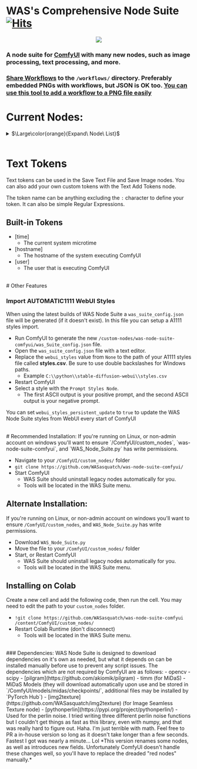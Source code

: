 # WAS's Comprehensive Node Suite [![Hits](https://hits.seeyoufarm.com/api/count/incr/badge.svg?url=https%3A%2F%2Fgithub.com%2FWASasquatch%2Fwas-node-suite-comfyui&count_bg=%233D9CC8&title_bg=%23555555&icon=&icon_color=%23E7E7E7&title=hits&edge_flat=false)](https://hits.seeyoufarm.com)

<p align="center">
    <img src="https://user-images.githubusercontent.com/1151589/228982359-4a6215cc-3ca9-4c24-8a7b-d229d7bce277.png">
</p>

### A node suite for [ComfyUI](https://github.com/comfyanonymous/ComfyUI) with many new nodes, such as image processing, text processing, and more. 

### [Share Workflows](/workflows/README.md) to the `/workflows/` directory. Preferably embedded PNGs with workflows, but JSON is OK too. [You can use this tool to add a workflow to a PNG file easily](https://colab.research.google.com/drive/1hQMjNUdhMQ3rw1Wcm3_umvmOMeS_K4s8?usp=sharing)


# Current Nodes:

<details>
	<summary>$\Large\color{orange}{Expand\ Node\ List}$</summary>

<br />
	
 - CLIPTextEncode (NSP): Parse Noodle Soup Prompts
 - Constant Number
 - Debug to Console (Debug pretty much anything to the console window)
 - Image Analyze
   - Black White Levels
   - RGB Levels
     - Depends on `matplotlib`, will attempt to install on first run
 - Image Blank: Create a blank image in any color
 - Image Blend by Mask: Blend two images by a mask
 - Image Blend: Blend two images by opacity
 - Image Blending Mode: Blend two images by various blending modes
 - Image Bloom Filter: Apply a high-pass based bloom filter
 - Image Canny Filter: Apply a canny filter to a image
 - Image Chromatic Aberration: Apply chromatic aberration lens effect to a image like in sci-fi films, movie theaters, and video games
 - Image Color Palette
   - Generate a color palette based on the input image. 
     - Depends on `scikit-learn`, will attempt to install on first run. 
   - Supports color range of 8-256
   - Utilizes font in `./res/` unless unavailable, then it will utilize internal better then nothing font. 
 - Image Edge Detection Filter: Detect edges in a image
 - Image Film Grain: Apply film grain to a image
 - Image Filter Adjustments: Apply various image adjustments to a image
 - Image Flip: Flip a image horizontal, or vertical
 - Image Gradient Map: Apply a gradient map to a image
 - Image Generate Gradient: Generate a gradient map with desired stops and colors
 - Image High Pass Filter: Apply a high frequency pass to the image returning the details
 - Image Levels Adjustment: Adjust the levels of a image
 - Image Load: Load a *image* from any path on the system, or a url starting with `http`
 - Image Median Filter: Apply a median filter to a image, such as to smooth out details in surfaces
 - Image Mix RGB Channels: Mix together RGB channels into a single iamge
 - Image Monitor Effects Filter: Apply various monitor effects to a image
   - Digital Distortion
     - A digital breakup distortion effect
   - Signal Distortion
     - A analog signal distortion effect on vertical bands like a CRT monitor
   - TV Distortion
     - A TV scanline and bleed distortion effect
 - Image Nova Filter: A image that uses a sinus frequency to break apart a image into RGB frequencies
 - Image Perlin Noise Filter
   - Create perlin noise with [pythonperlin](https://pypi.org/project/pythonperlin/) module. Trust me, better then my implementations that took minutes... 
 - Image Remove Background (Alpha): Remove the background from a image by threshold and tolerance. 
 - Image Remove Color: Remove a color from a image and replace it with another
 - Image Resize
 - Image Rotate: Rotate an image
 - Image Save: A save image node with format support and path support. (Bug: Doesn't display image
 - Image Seamless Texture: Create a seamless texture out of a image with optional tiling
 - Image Select Channel: Select a single channel of an RGB image
 - Image Select Color: Return the select image only on a black canvas
 - Image Style Filter: Style a image with Pilgram instragram-like filters
   - Depends on `pilgram` module
 - Image Threshold: Return the desired threshold range of a image
 - Image Transpose
 - Image fDOF Filter: Apply a fake depth of field effect to an image
 - Image to Latent Mask: Convert a image into a latent mask
 - Image Voronoi Noise Filter
   - A custom implementation of the worley voronoi noise diagram
 - Input Switch  (Disable until `*` wildcard fix)
 - KSampler (WAS): A sampler that accepts a seed as a node inpu
 - Load Text File
 - Load Batch Images
   - Increment images in a folder, or fetch a single image out of a batch.
   - Will reset it's place if the path, or pattern is changed.
   - pattern is a glob that allows you to do things like `**/*` to get all files in the directory and subdirectory
     or things like `*.jpg` to select only JPEG images in the directory specified. 
 - Latent Noise Injection: Inject latent noise into a latent image
 - Latent Upscale by Factor: Upscale a latent image by a facto
 - MiDaS Depth Approximation: Produce a depth approximation of a single image input
 - MiDaS Mask Image: Mask a input image using MiDaS with a desired color
 - Number Operation
 - Number to Seed
 - Number to Float
 - Number to Int
 - Number to String
 - Number to Text
 - Random Number
 - Save Text File: Save a text string to a file
 - Seed: Return a seed
 - Tensor Batch to Image: Select a single image out of a latent batch for post processing with filters
 - Text Add Tokens: Add custom tokens to parse in filenames or other text.
 - Text Concatenate: Merge two strings
 - Text Find and Replace: Find and replace a substring in a string
 - Text Multiline: Write a multiline text strin
 - Text Parse Noodle Soup Prompts: Parse NSP in a text input
 - Text Parse Tokens: Parse custom tokens in text.
 - Text Random Line: Select a random line from a text input string
 - Text String: Write a single line text string value
 - Text to Conditioning: Convert a text string to conditioning.
 
</details>
<br />

# Text Tokens
Text tokens can be used in the Save Text File and Save Image nodes. You can also add your own custom tokens with the Text Add Tokens node.

The token name can be anything excluding the `:` character to define your token. It can also be simple Regular Expressions.

## Built-in Tokens
  - [time]
    - The current system microtime
  - [hostname]
    - The hostname of the system executing ComfyUI
  - [user]
    - The user that is executing ComfyUI

<br />
# Other Features

### Import AUTOMATIC1111 WebUI Styles
When using the latest builds of WAS Node Suite a `was_suite_config.json` file will be generated (if it doesn't exist). In this file you can setup a A1111 styles import.

  - Run ComfyUI to generate the new `/custom-nodes/was-node-suite-comfyui/was_Suite_config.json` file.
  - Open the `was_suite_config.json` file with a text editor.
  - Replace the `webui_styles` value from `None` to the path of your A1111 styles file called **styles.csv**. Be sure to use double backslashes for Windows paths.
    - Example `C:\\python\\stable-diffusion-webui\\styles.csv`
  - Restart ComfyUI
  - Select a style with the `Prompt Styles Node`. 
    - The first ASCII output is your positive prompt, and the second ASCII output is your negative prompt.
	
You can set `webui_styles_persistent_update` to `true` to update the WAS Node Suite styles from WebUI every start of ComfyUI

<br />
# Recommended Installation:
If you're running on Linux, or non-admin account on windows you'll want to ensure `/ComfyUI/custom_nodes`, `was-node-suite-comfyui`, and `WAS_Node_Suite.py` has write permissions.

  - Navigate to your `/ComfyUI/custom_nodes/` folder
  - `git clone https://github.com/WASasquatch/was-node-suite-comfyui/`
  - Start ComfyUI
    - WAS Suite should uninstall legacy nodes automatically for you.
    - Tools will be located in the WAS Suite menu.
    
## Alternate Installation:
If you're running on Linux, or non-admin account on windows you'll want to ensure `/ComfyUI/custom_nodes`, and `WAS_Node_Suite.py` has write permissions.

  - Download `WAS_Node_Suite.py`
  - Move the file to your `/ComfyUI/custom_nodes/` folder
  - Start, or Restart ComfyUI
    - WAS Suite should uninstall legacy nodes automatically for you.
    - Tools will be located in the WAS Suite menu.
	
## Installing on Colab
Create a new cell and add the following code, then run the cell. You may need to edit the path to your `custom_nodes` folder. 

  - `!git clone https://github.com/WASasquatch/was-node-suite-comfyui /content/ComfyUI/custom_nodes/`
  - Restart Colab Runtime (don't disconnect)
    - Tools will be located in the WAS Suite menu.

<br />      
### Dependencies:
WAS Node Suite is designed to download dependencies on it's own as needed, but what it depends on can be installed manually before use to prevent any script issues. The dependencies which are not required by ComfyUI are as follows: 
  - opencv
  - scipy
  - [pilgram](https://github.com/akiomik/pilgram)
  - timm (for MiDaS)
    - MiDaS Models (they will download automatically upon use and be stored in `/ComfyUI/models/midas/checkpoints/`, additional files may be installed by `PyTorch Hub`)
  - [img2texture](https://github.com/WASasquatch/img2texture) (for Image Seamless Texture node)
  - [pythonperlin](https://pypi.org/project/pythonperlin/)
    - Used for the perlin noise. I tried writing three different perlin noise functions but I couldn't get things as fast as this library, even with numpy, and that was really hard to figure out. Haha. I'm just terrible with math. Feel free to PR a in-house version so long as it doesn't take longer than a few seconds. Fastest I got was nearly a minute... Lol
*This version renames some nodes, as well as introduces new fields. Unfortunately ComfyUI doesn't handle these changes well, so you'll have to replace the dreaded "red nodes" manually.*
